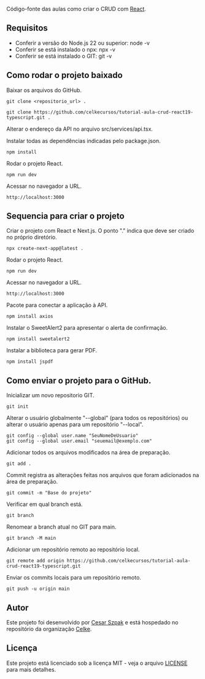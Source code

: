 Código-fonte das aulas como criar o CRUD com [React](https://www.youtube.com/watch?v=R0bgEq8tT_A&list=PLmY5AEiqDWwA95rq9NnDTvKnnF_D7_Ax0&index=1).<br>

## Requisitos

* Conferir a versão do Node.js 22 ou superior: node -v
* Conferir se está instalado o npx: npx -v
* Conferir se está instalado o GIT: git -v

## Como rodar o projeto baixado

Baixar os arquivos do GitHub.
```
git clone <repositorio_url> .
```
```
git clone https://github.com/celkecursos/tutorial-aula-crud-react19-typescript.git .
```

Alterar o endereço da API no arquivo src/services/api.tsx.

Instalar todas as dependências indicadas pelo package.json.
```
npm install
```

Rodar o projeto React.
```
npm run dev
```

Acessar no navegador a URL.
```
http://localhost:3000
```

## Sequencia para criar o projeto

Criar o projeto com React e Next.js. O ponto "." indica que deve ser criado no próprio diretório. 
```
npx create-next-app@latest .
```

Rodar o projeto React.
```
npm run dev
```

Acessar no navegador a URL.
```
http://localhost:3000
```

Pacote para conectar a aplicação à API.
```
npm install axios
```

Instalar o SweetAlert2 para apresentar o alerta de confirmação.
```
npm install sweetalert2
```

Instalar a biblioteca para gerar PDF.
```
npm install jspdf
```

## Como enviar o projeto para o GitHub.

Inicializar um novo repositorio GIT.
```
git init
```

Alterar o usuário globalmente "--global" (para todos os repositórios) ou alterar o usuário apenas para um repositório "--local".
```
git config --global user.name "SeuNomeDeUsuario"
git config --global user.email "seuemail@exemplo.com"
```

Adicionar todos os arquivos modificados na área de preparação.
```
git add .
```

Commit registra as alterações feitas nos arquivos que foram adicionados na área de preparação.
```
git commit -m "Base do projeto"
```

Verificar em qual branch está.
```
git branch
```

Renomear a branch atual no GIT para main.
```
git branch -M main
```

Adicionar um repositório remoto ao repositório local.
```
git remote add origin https://github.com/celkecursos/tutorial-aula-crud-react19-typescript.git
```

Enviar os commits locais para um repositório remoto.
```
git push -u origin main
```

## Autor

Este projeto foi desenvolvido por [Cesar Szpak](https://github.com/cesarszpak) e está hospedado no repositório da organização [Celke](https://github.com/celkecursos).

## Licença

Este projeto está licenciado sob a licença MIT - veja o arquivo [LICENSE](LICENSE.txt) para mais detalhes.